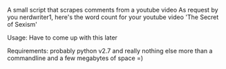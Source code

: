 A small script that scrapes comments from a youtube video
As request by you nerdwriter1, here's the word count for your youtube video 'The Secret of Sexism'

Usage: Have to come up with this later

Requirements: probably python v2.7 and really nothing else more than a commandline and a few megabytes of space =)
